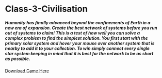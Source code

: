 # Class-3-Civilisation
##### Humanity has finally advanced beyond the confinements of Earth in a new era of expansion. Create the best network of systems before you run out of systems to claim! This is a test of how well you can solve a complex problem to find the simplest solution. You first start with the primary solar system and hover your mouse over another system that is nearby to add it to your collection. To win simply connect every single star system keeping in mind that it is best for the network to be as short as possible.

[Download Game Here](https://ldjam.com/events/ludum-dare/42/class-3-civilisation "Ludum Dare page")
